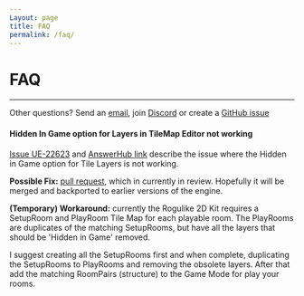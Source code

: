 ```yaml
---
Layout: page
title: FAQ
permalink: /faq/
---
```


# FAQ

***

Other questions? Send an [email][mail], join [Discord][discord] or create a [GitHub issue][github-issue]

#### Hidden In Game option for Layers in TileMap Editor not working

[Issue UE-22623](https://issues.unrealengine.com/issue/UE-22623) and [AnswerHub link](https://answers.unrealengine.com/questions/322796/bug-layer-display-check-in-tilemaps-not-working-pr.html) describe the issue where the Hidden in Game option for Tile Layers is not working.

__Possible Fix:__ [pull request](https://github.com/EpicGames/UnrealEngine/pull/5354), which in currently in review. Hopefully it will be merged and backported to earlier versions of the engine.
 
__(Temporary) Workaround:__ currently the Rogulike 2D Kit requires a SetupRoom and PlayRoom Tile Map for each playable room. The PlayRooms are duplicates of the matching SetupRooms, but have all the layers that should be 'Hidden in Game' removed. 

I suggest creating all the SetupRooms first and when complete, duplicating the SetupRooms to PlayRooms and removing the obsolete layers. After that add the matching RoomPairs (structure) to the Game Mode for play your rooms.

[mail]: mailto:contact@gracesgames.com
[discord]: https://discord.gg/DBwFAES
[github-issue]: https://github.com/GracesGames/SpaceShooter2DKit/issues